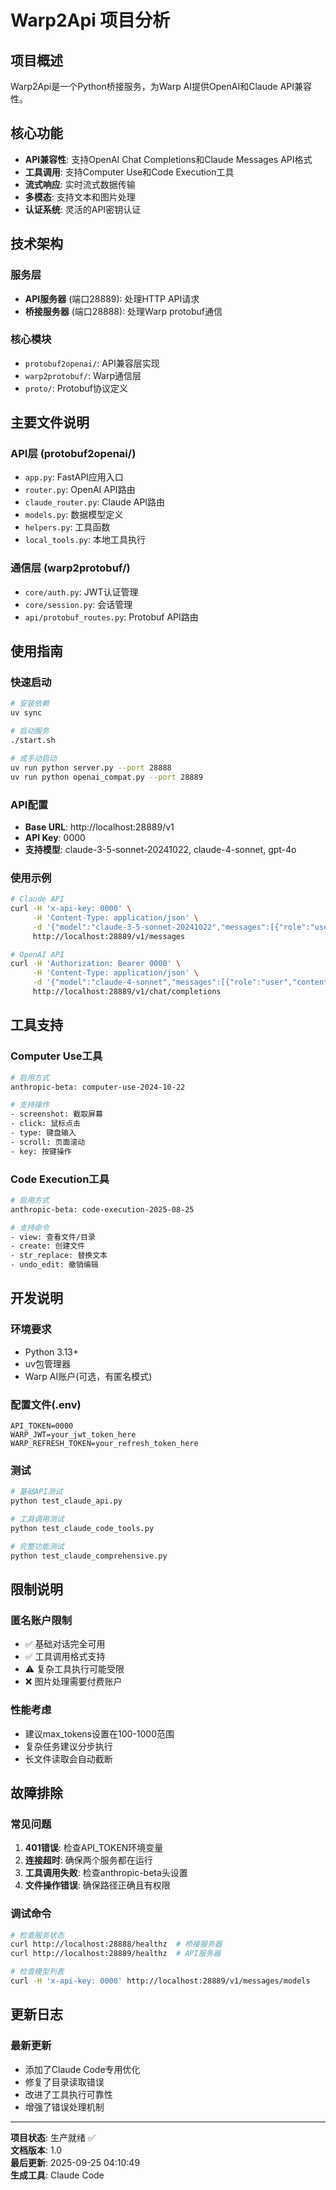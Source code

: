 # Warp2Api 项目分析

## 项目概述
Warp2Api是一个Python桥接服务，为Warp AI提供OpenAI和Claude API兼容性。

## 核心功能
- **API兼容性**: 支持OpenAI Chat Completions和Claude Messages API格式
- **工具调用**: 支持Computer Use和Code Execution工具
- **流式响应**: 实时流式数据传输
- **多模态**: 支持文本和图片处理
- **认证系统**: 灵活的API密钥认证

## 技术架构

### 服务层
- **API服务器** (端口28889): 处理HTTP API请求
- **桥接服务器** (端口28888): 处理Warp protobuf通信

### 核心模块
- `protobuf2openai/`: API兼容层实现
- `warp2protobuf/`: Warp通信层
- `proto/`: Protobuf协议定义

## 主要文件说明

### API层 (protobuf2openai/)
- `app.py`: FastAPI应用入口
- `router.py`: OpenAI API路由
- `claude_router.py`: Claude API路由  
- `models.py`: 数据模型定义
- `helpers.py`: 工具函数
- `local_tools.py`: 本地工具执行

### 通信层 (warp2protobuf/)
- `core/auth.py`: JWT认证管理
- `core/session.py`: 会话管理
- `api/protobuf_routes.py`: Protobuf API路由

## 使用指南

### 快速启动
```bash
# 安装依赖
uv sync

# 启动服务
./start.sh

# 或手动启动
uv run python server.py --port 28888
uv run python openai_compat.py --port 28889
```

### API配置
- **Base URL**: http://localhost:28889/v1
- **API Key**: 0000
- **支持模型**: claude-3-5-sonnet-20241022, claude-4-sonnet, gpt-4o

### 使用示例
```bash
# Claude API
curl -H 'x-api-key: 0000' \
     -H 'Content-Type: application/json' \
     -d '{"model":"claude-3-5-sonnet-20241022","messages":[{"role":"user","content":"Hello"}],"max_tokens":100}' \
     http://localhost:28889/v1/messages

# OpenAI API  
curl -H 'Authorization: Bearer 0000' \
     -H 'Content-Type: application/json' \
     -d '{"model":"claude-4-sonnet","messages":[{"role":"user","content":"Hello"}],"max_tokens":100}' \
     http://localhost:28889/v1/chat/completions
```

## 工具支持

### Computer Use工具
```bash
# 启用方式
anthropic-beta: computer-use-2024-10-22

# 支持操作
- screenshot: 截取屏幕
- click: 鼠标点击
- type: 键盘输入
- scroll: 页面滚动
- key: 按键操作
```

### Code Execution工具
```bash
# 启用方式  
anthropic-beta: code-execution-2025-08-25

# 支持命令
- view: 查看文件/目录
- create: 创建文件
- str_replace: 替换文本
- undo_edit: 撤销编辑
```

## 开发说明

### 环境要求
- Python 3.13+
- uv包管理器
- Warp AI账户(可选，有匿名模式)

### 配置文件(.env)
```env
API_TOKEN=0000
WARP_JWT=your_jwt_token_here
WARP_REFRESH_TOKEN=your_refresh_token_here
```

### 测试
```bash
# 基础API测试
python test_claude_api.py

# 工具调用测试
python test_claude_code_tools.py

# 完整功能测试
python test_claude_comprehensive.py
```

## 限制说明

### 匿名账户限制
- ✅ 基础对话完全可用
- ✅ 工具调用格式支持
- ⚠️ 复杂工具执行可能受限
- ❌ 图片处理需要付费账户

### 性能考虑
- 建议max_tokens设置在100-1000范围
- 复杂任务建议分步执行
- 长文件读取会自动截断

## 故障排除

### 常见问题
1. **401错误**: 检查API_TOKEN环境变量
2. **连接超时**: 确保两个服务都在运行
3. **工具调用失败**: 检查anthropic-beta头设置
4. **文件操作错误**: 确保路径正确且有权限

### 调试命令
```bash
# 检查服务状态
curl http://localhost:28888/healthz  # 桥接服务器
curl http://localhost:28889/healthz  # API服务器

# 检查模型列表
curl -H 'x-api-key: 0000' http://localhost:28889/v1/messages/models
```

## 更新日志

### 最新更新
- 添加了Claude Code专用优化
- 修复了目录读取错误
- 改进了工具执行可靠性
- 增强了错误处理机制

---

**项目状态**: 生产就绪 ✅  
**文档版本**: 1.0  
**最后更新**: 2025-09-25 04:10:49  
**生成工具**: Claude Code  

